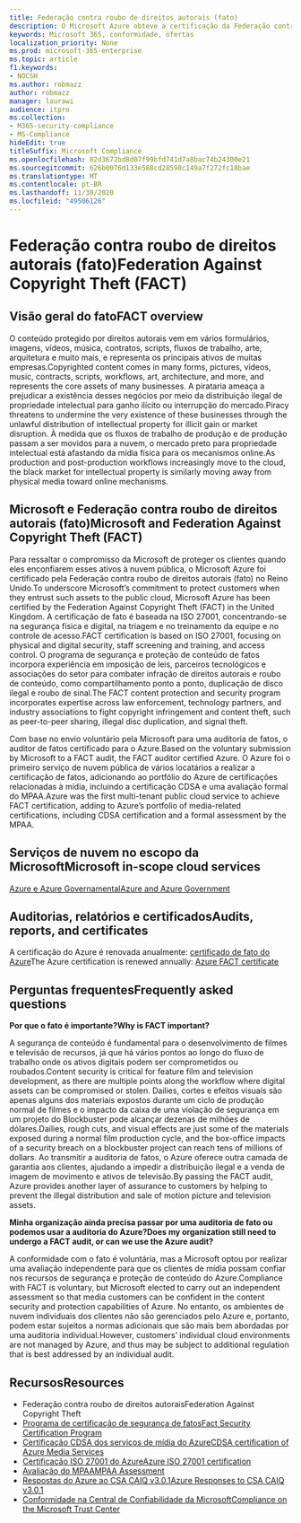 ```yaml
---
title: Federação contra roubo de direitos autorais (fato)
description: O Microsoft Azure obteve a certificação da Federação contra roubo de direitos autorais no Reino Unido.
keywords: Microsoft 365, conformidade, ofertas
localization_priority: None
ms.prod: microsoft-365-enterprise
ms.topic: article
f1.keywords:
- NOCSH
ms.author: robmazz
author: robmazz
manager: laurawi
audience: itpro
ms.collection:
- M365-security-compliance
- MS-Compliance
hideEdit: true
titleSuffix: Microsoft Compliance
ms.openlocfilehash: 82d3672bd8d07f99bfd741d7a8bac74b24300e21
ms.sourcegitcommit: 626b0076d133e588cd28598c149a7f272fc18bae
ms.translationtype: MT
ms.contentlocale: pt-BR
ms.lasthandoff: 11/30/2020
ms.locfileid: "49506126"
---
```

# <a name="federation-against-copyright-theft-fact"></a><span data-ttu-id="a1397-104">Federação contra roubo de direitos autorais (fato)</span><span class="sxs-lookup"><span data-stu-id="a1397-104">Federation Against Copyright Theft (FACT)</span></span>

## <a name="fact-overview"></a><span data-ttu-id="a1397-105">Visão geral do fato</span><span class="sxs-lookup"><span data-stu-id="a1397-105">FACT overview</span></span>

<span data-ttu-id="a1397-106">O conteúdo protegido por direitos autorais vem em vários formulários, imagens, vídeos, música, contratos, scripts, fluxos de trabalho, arte, arquitetura e muito mais, e representa os principais ativos de muitas empresas.</span><span class="sxs-lookup"><span data-stu-id="a1397-106">Copyrighted content comes in many forms, pictures, videos, music, contracts, scripts, workflows, art, architecture, and more, and represents the core assets of many businesses.</span></span> <span data-ttu-id="a1397-107">A pirataria ameaça a prejudicar a existência desses negócios por meio da distribuição ilegal de propriedade intelectual para ganho ilícito ou interrupção do mercado.</span><span class="sxs-lookup"><span data-stu-id="a1397-107">Piracy threatens to undermine the very existence of these businesses through the unlawful distribution of intellectual property for illicit gain or market disruption.</span></span> <span data-ttu-id="a1397-108">À medida que os fluxos de trabalho de produção e de produção passam a ser movidos para a nuvem, o mercado preto para propriedade intelectual está afastando da mídia física para os mecanismos online.</span><span class="sxs-lookup"><span data-stu-id="a1397-108">As production and post-production workflows increasingly move to the cloud, the black market for intellectual property is similarly moving away from physical media toward online mechanisms.</span></span>

## <a name="microsoft-and-federation-against-copyright-theft-fact"></a><span data-ttu-id="a1397-109">Microsoft e Federação contra roubo de direitos autorais (fato)</span><span class="sxs-lookup"><span data-stu-id="a1397-109">Microsoft and Federation Against Copyright Theft (FACT)</span></span>

<span data-ttu-id="a1397-110">Para ressaltar o compromisso da Microsoft de proteger os clientes quando eles enconfiarem esses ativos à nuvem pública, o Microsoft Azure foi certificado pela Federação contra roubo de direitos autorais (fato) no Reino Unido.</span><span class="sxs-lookup"><span data-stu-id="a1397-110">To underscore Microsoft’s commitment to protect customers when they entrust such assets to the public cloud, Microsoft Azure has been certified by the Federation Against Copyright Theft (FACT) in the United Kingdom.</span></span> <span data-ttu-id="a1397-111">A certificação de fato é baseada na ISO 27001, concentrando-se na segurança física e digital, na triagem e no treinamento da equipe e no controle de acesso.</span><span class="sxs-lookup"><span data-stu-id="a1397-111">FACT certification is based on ISO 27001, focusing on physical and digital security, staff screening and training, and access control.</span></span> <span data-ttu-id="a1397-112">O programa de segurança e proteção de conteúdo de fatos incorpora experiência em imposição de leis, parceiros tecnológicos e associações do setor para combater infração de direitos autorais e roubo de conteúdo, como compartilhamento ponto a ponto, duplicação de disco ilegal e roubo de sinal.</span><span class="sxs-lookup"><span data-stu-id="a1397-112">The FACT content protection and security program incorporates expertise across law enforcement, technology partners, and industry associations to fight copyright infringement and content theft, such as peer-to-peer sharing, illegal disc duplication, and signal theft.</span></span>

<span data-ttu-id="a1397-113">Com base no envio voluntário pela Microsoft para uma auditoria de fatos, o auditor de fatos certificado para o Azure.</span><span class="sxs-lookup"><span data-stu-id="a1397-113">Based on the voluntary submission by Microsoft to a FACT audit, the FACT auditor certified Azure.</span></span> <span data-ttu-id="a1397-114">O Azure foi o primeiro serviço de nuvem pública de vários locatários a realizar a certificação de fatos, adicionando ao portfólio do Azure de certificações relacionadas à mídia, incluindo a certificação CDSA e uma avaliação formal do MPAA.</span><span class="sxs-lookup"><span data-stu-id="a1397-114">Azure was the first multi-tenant public cloud service to achieve FACT certification, adding to Azure’s portfolio of media-related certifications, including CDSA certification and a formal assessment by the MPAA.</span></span>

## <a name="microsoft-in-scope-cloud-services"></a><span data-ttu-id="a1397-115">Serviços de nuvem no escopo da Microsoft</span><span class="sxs-lookup"><span data-stu-id="a1397-115">Microsoft in-scope cloud services</span></span>

[<span data-ttu-id="a1397-116">Azure e Azure Governamental</span><span class="sxs-lookup"><span data-stu-id="a1397-116">Azure and Azure Government</span></span>](https://aka.ms/AzureCompliance)

## <a name="audits-reports-and-certificates"></a><span data-ttu-id="a1397-117">Auditorias, relatórios e certificados</span><span class="sxs-lookup"><span data-stu-id="a1397-117">Audits, reports, and certificates</span></span>

<span data-ttu-id="a1397-118">A certificação do Azure é renovada anualmente: [certificado de fato do Azure](https://aka.ms/azurefactcert)</span><span class="sxs-lookup"><span data-stu-id="a1397-118">The Azure certification is renewed annually: [Azure FACT certificate](https://aka.ms/azurefactcert)</span></span>

## <a name="frequently-asked-questions"></a><span data-ttu-id="a1397-119">Perguntas frequentes</span><span class="sxs-lookup"><span data-stu-id="a1397-119">Frequently asked questions</span></span>

<span data-ttu-id="a1397-120">**Por que o fato é importante?**</span><span class="sxs-lookup"><span data-stu-id="a1397-120">**Why is FACT important?**</span></span>

<span data-ttu-id="a1397-121">A segurança de conteúdo é fundamental para o desenvolvimento de filmes e televisão de recursos, já que há vários pontos ao longo do fluxo de trabalho onde os ativos digitais podem ser comprometidos ou roubados.</span><span class="sxs-lookup"><span data-stu-id="a1397-121">Content security is critical for feature film and television development, as there are multiple points along the workflow where digital assets can be compromised or stolen.</span></span> <span data-ttu-id="a1397-122">Dailies, cortes e efeitos visuais são apenas alguns dos materiais expostos durante um ciclo de produção normal de filmes e o impacto da caixa de uma violação de segurança em um projeto do Blockbuster pode alcançar dezenas de milhões de dólares.</span><span class="sxs-lookup"><span data-stu-id="a1397-122">Dailies, rough cuts, and visual effects are just some of the materials exposed during a normal film production cycle, and the box-office impacts of a security breach on a blockbuster project can reach tens of millions of dollars.</span></span> <span data-ttu-id="a1397-123">Ao transmitir a auditoria de fatos, o Azure oferece outra camada de garantia aos clientes, ajudando a impedir a distribuição ilegal e a venda de imagem de movimento e ativos de televisão.</span><span class="sxs-lookup"><span data-stu-id="a1397-123">By passing the FACT audit, Azure provides another layer of assurance to customers by helping to prevent the illegal distribution and sale of motion picture and television assets.</span></span>

<span data-ttu-id="a1397-124">**Minha organização ainda precisa passar por uma auditoria de fato ou podemos usar a auditoria do Azure?**</span><span class="sxs-lookup"><span data-stu-id="a1397-124">**Does my organization still need to undergo a FACT audit, or can we use the Azure audit?**</span></span>

<span data-ttu-id="a1397-125">A conformidade com o fato é voluntária, mas a Microsoft optou por realizar uma avaliação independente para que os clientes de mídia possam confiar nos recursos de segurança e proteção de conteúdo do Azure.</span><span class="sxs-lookup"><span data-stu-id="a1397-125">Compliance with FACT is voluntary, but Microsoft elected to carry out an independent assessment so that media customers can be confident in the content security and protection capabilities of Azure.</span></span> <span data-ttu-id="a1397-126">No entanto, os ambientes de nuvem individuais dos clientes não são gerenciados pelo Azure e, portanto, podem estar sujeitos a normas adicionais que são mais bem abordadas por uma auditoria individual.</span><span class="sxs-lookup"><span data-stu-id="a1397-126">However, customers’ individual cloud environments are not managed by Azure, and thus may be subject to additional regulation that is best addressed by an individual audit.</span></span>

## <a name="resources"></a><span data-ttu-id="a1397-127">Recursos</span><span class="sxs-lookup"><span data-stu-id="a1397-127">Resources</span></span>

- <span data-ttu-id="a1397-128">Federação contra roubo de direitos autorais</span><span class="sxs-lookup"><span data-stu-id="a1397-128">Federation Against Copyright Theft</span></span>
- [<span data-ttu-id="a1397-129">Programa de certificação de segurança de fatos</span><span class="sxs-lookup"><span data-stu-id="a1397-129">Fact Security Certification Program</span></span>](https://go.microsoft.com/fwlink/?linkid=2099508)
- [<span data-ttu-id="a1397-130">Certificação CDSA dos serviços de mídia do Azure</span><span class="sxs-lookup"><span data-stu-id="a1397-130">CDSA certification of Azure Media Services</span></span>](https://aka.ms/cdsa-cert)
- [<span data-ttu-id="a1397-131">Certificação ISO 27001 do Azure</span><span class="sxs-lookup"><span data-stu-id="a1397-131">Azure ISO 27001 certification</span></span>](https://aka.ms/Azure-BSI-Cert)
- [<span data-ttu-id="a1397-132">Avaliação do MPAA</span><span class="sxs-lookup"><span data-stu-id="a1397-132">MPAA Assessment</span></span>](offering-mpaa.md)
- [<span data-ttu-id="a1397-133">Respostas do Azure ao CSA CAIQ v3.0.1</span><span class="sxs-lookup"><span data-stu-id="a1397-133">Azure Responses to CSA CAIQ v3.0.1</span></span>](https://aka.ms/csacaiqresponses)
- [<span data-ttu-id="a1397-134">Conformidade na Central de Confiabilidade da Microsoft</span><span class="sxs-lookup"><span data-stu-id="a1397-134">Compliance on the Microsoft Trust Center</span></span>](https://www.microsoft.com/trust-center/compliance/compliance-overview)
